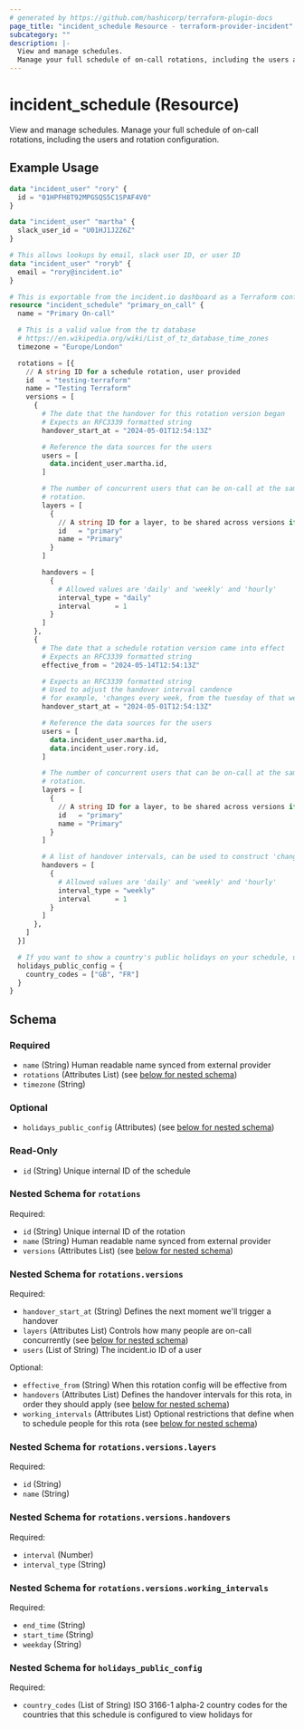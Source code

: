 ```yaml
---
# generated by https://github.com/hashicorp/terraform-plugin-docs
page_title: "incident_schedule Resource - terraform-provider-incident"
subcategory: ""
description: |-
  View and manage schedules.
  Manage your full schedule of on-call rotations, including the users and rotation configuration.
---
```


# incident_schedule (Resource)

View and manage schedules.
Manage your full schedule of on-call rotations, including the users and rotation configuration.

## Example Usage

```terraform
data "incident_user" "rory" {
  id = "01HPFH8T92MPGSQS5C1SPAF4V0"
}

data "incident_user" "martha" {
  slack_user_id = "U01HJ1J2Z6Z"
}

# This allows lookups by email, slack user ID, or user ID
data "incident_user" "roryb" {
  email = "rory@incident.io"
}

# This is exportable from the incident.io dashboard as a Terraform configuration
resource "incident_schedule" "primary_on_call" {
  name = "Primary On-call"

  # This is a valid value from the tz database
  # https://en.wikipedia.org/wiki/List_of_tz_database_time_zones
  timezone = "Europe/London"

  rotations = [{
    // A string ID for a schedule rotation, user provided
    id   = "testing-terraform"
    name = "Testing Terraform"
    versions = [
      {
        # The date that the handover for this rotation version began
        # Expects an RFC3339 formatted string
        handover_start_at = "2024-05-01T12:54:13Z"

        # Reference the data sources for the users
        users = [
          data.incident_user.martha.id,
        ]

        # The number of concurrent users that can be on-call at the same time for a given
        # rotation.
        layers = [
          {
            // A string ID for a layer, to be shared across versions if required
            id   = "primary"
            name = "Primary"
          }
        ]

        handovers = [
          {
            # Allowed values are 'daily' and 'weekly' and 'hourly'
            interval_type = "daily"
            interval      = 1
          }
        ]
      },
      {
        # The date that a schedule rotation version came into effect
        # Expects an RFC3339 formatted string
        effective_from = "2024-05-14T12:54:13Z"

        # Expects an RFC3339 formatted string
        # Used to adjust the handover interval candence
        # for example, 'changes every week, from the tuesday of that week'
        handover_start_at = "2024-05-01T12:54:13Z"

        # Reference the data sources for the users
        users = [
          data.incident_user.martha.id,
          data.incident_user.rory.id,
        ]

        # The number of concurrent users that can be on-call at the same time for a given
        # rotation.
        layers = [
          {
            // A string ID for a layer, to be shared across versions if required
            id   = "primary"
            name = "Primary"
          }
        ]

        # A list of handover intervals, can be used to construct 'changes every week, then every 3 days, then every week'
        handovers = [
          {
            # Allowed values are 'daily' and 'weekly' and 'hourly'
            interval_type = "weekly"
            interval      = 1
          }
        ]
      },
    ]
  }]

  # If you want to show a country's public holidays on your schedule, use a list of alpha-2 country codes.
  holidays_public_config = {
    country_codes = ["GB", "FR"]
  }
}
```

<!-- schema generated by tfplugindocs -->
## Schema

### Required

- `name` (String) Human readable name synced from external provider
- `rotations` (Attributes List) (see [below for nested schema](#nestedatt--rotations))
- `timezone` (String)

### Optional

- `holidays_public_config` (Attributes) (see [below for nested schema](#nestedatt--holidays_public_config))

### Read-Only

- `id` (String) Unique internal ID of the schedule

<a id="nestedatt--rotations"></a>
### Nested Schema for `rotations`

Required:

- `id` (String) Unique internal ID of the rotation
- `name` (String) Human readable name synced from external provider
- `versions` (Attributes List) (see [below for nested schema](#nestedatt--rotations--versions))

<a id="nestedatt--rotations--versions"></a>
### Nested Schema for `rotations.versions`

Required:

- `handover_start_at` (String) Defines the next moment we'll trigger a handover
- `layers` (Attributes List) Controls how many people are on-call concurrently (see [below for nested schema](#nestedatt--rotations--versions--layers))
- `users` (List of String) The incident.io ID of a user

Optional:

- `effective_from` (String) When this rotation config will be effective from
- `handovers` (Attributes List) Defines the handover intervals for this rota, in order they should apply (see [below for nested schema](#nestedatt--rotations--versions--handovers))
- `working_intervals` (Attributes List) Optional restrictions that define when to schedule people for this rota (see [below for nested schema](#nestedatt--rotations--versions--working_intervals))

<a id="nestedatt--rotations--versions--layers"></a>
### Nested Schema for `rotations.versions.layers`

Required:

- `id` (String)
- `name` (String)


<a id="nestedatt--rotations--versions--handovers"></a>
### Nested Schema for `rotations.versions.handovers`

Required:

- `interval` (Number)
- `interval_type` (String)


<a id="nestedatt--rotations--versions--working_intervals"></a>
### Nested Schema for `rotations.versions.working_intervals`

Required:

- `end_time` (String)
- `start_time` (String)
- `weekday` (String)




<a id="nestedatt--holidays_public_config"></a>
### Nested Schema for `holidays_public_config`

Required:

- `country_codes` (List of String) ISO 3166-1 alpha-2 country codes for the countries that this schedule is configured to view holidays for


